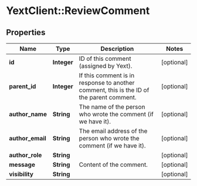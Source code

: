 # YextClient::ReviewComment

## Properties
Name | Type | Description | Notes
------------ | ------------- | ------------- | -------------
**id** | **Integer** | ID of this comment (assigned by Yext). | [optional] 
**parent_id** | **Integer** | If this comment is in response to another comment, this is the ID of the parent comment. | [optional] 
**author_name** | **String** | The name of the person who wrote the comment (if we have it). | [optional] 
**author_email** | **String** | The email address of the person who wrote the comment (if we have it). | [optional] 
**author_role** | **String** |  | [optional] 
**message** | **String** | Content of the comment. | [optional] 
**visibility** | **String** |  | [optional] 


